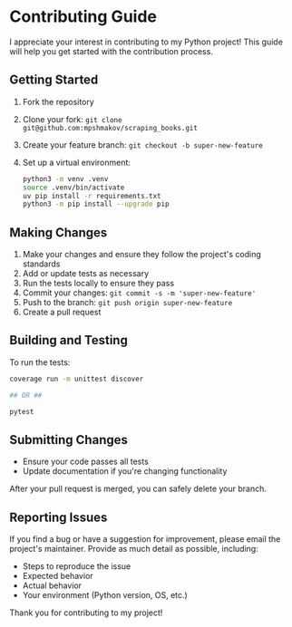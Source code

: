 # Contributing Guide

I appreciate your interest in contributing to my Python project! This guide will help you get started with the contribution process.

## Getting Started

1. Fork the repository
2. Clone your fork: `git clone git@github.com:mpshmakov/scraping_books.git`
3. Create your feature branch: `git checkout -b super-new-feature`
4. Set up a virtual environment:

   ```sh
   python3 -m venv .venv
   source .venv/bin/activate
   uv pip install -r requirements.txt
   python3 -m pip install --upgrade pip
   ```

## Making Changes

1. Make your changes and ensure they follow the project's coding standards
2. Add or update tests as necessary
3. Run the tests locally to ensure they pass
4. Commit your changes: `git commit -s -m 'super-new-feature'`
5. Push to the branch: `git push origin super-new-feature`
6. Create a pull request

## Building and Testing

To run the tests:

```sh
coverage run -m unittest discover

## OR ##

pytest
```

## Submitting Changes

- Ensure your code passes all tests
- Update documentation if you're changing functionality

After your pull request is merged, you can safely delete your branch.

## Reporting Issues

If you find a bug or have a suggestion for improvement, please email the project's maintainer. Provide as much detail as possible, including:

- Steps to reproduce the issue
- Expected behavior
- Actual behavior
- Your environment (Python version, OS, etc.)

Thank you for contributing to my project!
